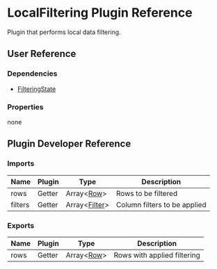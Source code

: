 # LocalFiltering Plugin Reference

Plugin that performs local data filtering.

## User Reference

### Dependencies

- [FilteringState](filtering-state.md)

### Properties

none

## Plugin Developer Reference

### Imports

Name | Plugin | Type | Description
-----|--------|------|------------
rows | Getter | Array&lt;[Row](datagrid.md#row)&gt; | Rows to be filtered
filters | Getter | Array&lt;[Filter](filtering-state.md#filter)&gt; | Column filters to be applied

### Exports

Name | Plugin | Type | Description
-----|--------|------|------------
rows | Getter | Array&lt;[Row](datagrid.md#row)&gt; | Rows with applied filtering

